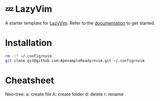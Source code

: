 # 💤 LazyVim

A starter template for [LazyVim](https://github.com/LazyVim/LazyVim).
Refer to the [documentation](https://lazyvim.github.io/installation) to get started.

# Installation
  ```sh
  rm -rf ~/.config/nvim
  git clone git@github.com:ApexampleReady/nvim.git ~/.config/nvim
  ```


# Cheatsheet

Neo-tree: 
a: create file
A: create folder
d: delete
r: rename
